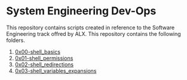 # System Engineering Dev-Ops #

This repository contains scripts created in reference to the Software Engineering track offred by ALX.
This repository contains the following folders.
1. [0x00-shell_basics](https://github.com/Nicole2512/alx-system_engineering-devops/tree/master/0x00-shell_basics") 
2. [0x01-shell_permissions](https://github.com/Nicole2512/alx-system_engineering-devops/tree/master/0x01-shell_permissions)
3. [0x02-shell_redirections](https://github.com/Nicole2512/alx-system_engineering-devops/tree/master/0x02-shell_redirections)
4. [0x03-shell_variables_expansions](https://github.com/Nicole2512/alx-system_engineering-devops/tree/master/0x03-shell_variables_expansions)

